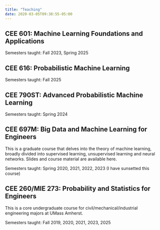 ```yaml
---
title: "Teaching"
date: 2020-03-05T09:38:55-05:00
---
```


## CEE 601: Machine Learning Foundations and Applications

Semesters taught: Fall 2023, Spring 2025

## CEE 616: Probabilistic Machine Learning

Semesters taught: Fall 2025

## CEE 790ST: Advanced Probabilistic Machine Learning

Semesters taught: Spring 2024



## CEE 697M: Big Data and Machine Learning for Engineers

This is a graduate course that delves into the theory of machine learning, broadly divided into supervised learning, unsupervised learning and neural networks. Slides and course material are available here.

Semesters taught: Spring 2020, 2021, 2022, 2023 (I have sunsetted this course)

## CEE 260/MIE 273: Probability and Statistics for Engineers

This is a core undergraduate course for civil/mechanical/industrial engineering majors at UMass Amherst. 

Semesters taught: Fall 2019, 2020, 2021, 2023, 2025
